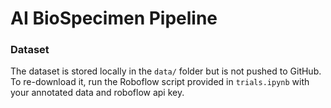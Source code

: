 # AI BioSpecimen Pipeline

### Dataset
The dataset is stored locally in the `data/` folder but is not pushed to GitHub.  
To re-download it, run the Roboflow script provided in `trials.ipynb` with your annotated data and roboflow api key.